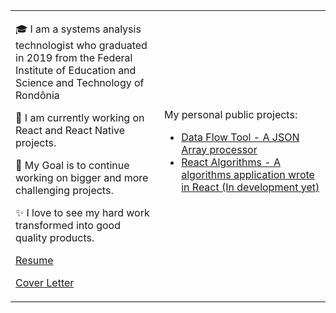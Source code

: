 <table>
  <tr>
    <td valign="center">
      <p>🎓 I am a systems analysis technologist who graduated in 2019 from the Federal Institute of Education and Science and Technology of Rondônia</p>
      <p>🌱 I am currently working on React and React Native projects.</p>
      <p>🎯 My Goal is to continue working on bigger and more challenging projects.</p>
      <p>✨ I love to see my hard work transformed into good quality products.</p>
      <p><a href="https://github.com/IgorColetoBueno/IgorColetoBueno/blob/main/Resume.md" target="_blank">Resume</a></p>
      <p><a href="https://github.com/IgorColetoBueno/IgorColetoBueno/blob/main/CoverLetter.md" target="_blank">Cover Letter</a></p>
    </td>
    <td width="250" valign="center">
      My personal public projects:
      <ul>
        <li>
          <a href="https://data-flow-tool.vercel.app/" target="_blank">Data Flow Tool - A JSON Array processor</a>
        </li>
        <li>
          <a href="https://react-algorithms.vercel.app" target="_blank">React Algorithms - A algorithms application wrote in React (In development yet)</a>
        </li>
      </ul> 
    </td>    
  </tr>
</table>

